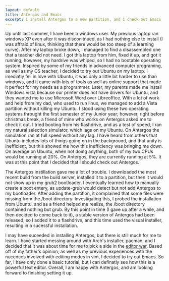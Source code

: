 ```yaml
---
layout: default
title: Antergos and Emacs
excerpt: I install Antergos to a new partition, and I check out Emacs 
---
```

Up until last summer, I have been a windows user. My previous laptop ran windows XP even after it was disconitnued, as I had nothing else to install (I was affraid of linux, thinking that there would be too steep of a learning curve). After my laptop broke down, I managed to find a disassembled one that a teacher did not need. I got this laptop from him, fixed it up, and got it running; however, my hardrive was whiped, so I had no bootable operating system. Inspired by some of my friends in advanced computer programing, as well as my CS teacher, I decided to try out Ubuntu on my laptop. I imediatly fell in love with Ubuntu, it was only a little bit harder to use than windows, and it came with lots of tools as well as online support that made it perfect for my needs as a programmer. Later, my parents made me install Windows vista because our printer does not have drivers for Ubuntu, and they wanted me to use Microsoft Word over Libreoffice. With a lot of work and help from my dad, who used to run linux, we managed to add a Vista partition without killing my Ubuntu. I stood using these two operating systems throught the first semester of my Junior year; however, right before christmas break, a friend of mine who works on Antergos asked me to check it out. I tried booting from his flashdrive, and as a test of speed, I ran my natural selection simulator, which lags on my Ubuntu. On Antergos the simulation ran at full speed without any lag. I have heard from others that Ubuntu includes lots of things going on in the background, and that unity is inefficient, but this showed me how this inefficiency was bringing me down. On average on Ubuntu, when not doing anything, both of my two CPUs would be running at 20%. On Antergos, they are currently running at 5%. It was at this point that I decided that I should check out Antergos.

The Antergos instillation gave me a lot of trouble. I downloaded the most recent build from the build server, installed it to a partition, but then it would not show up in my grub2 bootloader. I eventually learned how to manually create a boot entery, as update-grub would detect but not add Antergos to my bootloader. After adding the partition, it complained that some files were missing from the /boot directory. Investigating this, I probed the installation from Ubuntu, and as a friend helped me realize, the /boot directory contained nothing but grub. By this point in time (I gave up after a while, and then decided to come back to it), a stable version of Antergos had been released, so I added it to a flashdrive, and this time used the visual installer, resulting in a sucessful installation.

I may have suceeded in installing Antergos, but there is still much for me to learn. I have started messing around with Arch's installer, pacman, and I decided that it was about time for me to pick a side in the [editor war](http://en.wikipedia.org/wiki/Editor_war). Based off of my father's opinion, as well as my previous experiences with the nucences involved with editing modes in vim, I decided to try out Emacs. So far, I have only done a basic tutorial, but I can definatly see how this is a powerful text editor. Overall, I am happy with Antergos, and am looking forward to finishing setting it up.